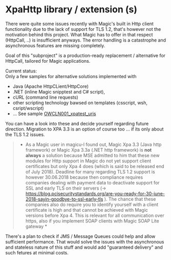 # XpaHttp library / extension (s)

There were quite some issues recently with Magic's built in Http client functionality due to the lack of support for TLS 1.2, that's however not the motivation behind this project.
What Magic has to offer in that respect (HttpCall, ..) is insufficient anyways. The error handling is a catastrophe and asynchronous features are missing completely. 

Goal of this "subproject" is a production-ready replacement / alternative for HttpCall, tailored for Magic applications.
  
  
Current status:  
Only a few samples for alternative solutions implemented with
* Java (Apache HttpCLient/HttpCore) 
* .NET (inline Magic snipptest and C# script), 
* cURL (command line requests)
* other scripting technology bawsed on templates (csscript, wsh, csript/wscript)
* ...
See sample [OWCLN001_xpatest_uris](Samples/XpaTHttp/OWCLN001_xpatest_uris.md)
  
  
You can have a look into these and decide yourself regarding future direction.
Migration to XPA 3.3 is an option of course too ... if its only about the TLS 1.2 issues.  

>* As a Magic user in magicu-l found out, Magic Xpa 3.3 (Java http framework) or Magic Xpa 3.3a (.NET http framework) is **not always**
a solution because MSE admitted to him that these new modules for Http support in Magic do not yet support client certificates but only Xpa 4 does (which is said to be released end of July 2018). Deadline for many regarding TLS 1.2 support is however 30.06.2018 because then compliance requires companies dealing with payment data to deactivate support for SSL and early TLS on their servers (-> https://blog.pcisecuritystandards.org/are-you-ready-for-30-june-2018-sayin-goodbye-to-ssl-early-tls ). The chance that these companies also do require you to identify yourself with a client certificate is high and that cannot be achieved with Magic versions before Xpa 4. This is relevant for all communication over https, also if you implement SOAP clients with Magic SOAP Lite gateway * 
  
There's a plan to check if JMS / Message Queues could help and allow sufficient performance. 
That would solve the issues with the asynchronous and stateless nature of this stuff and would add "guaranteed delivery" and such fetures at minimal costs.




